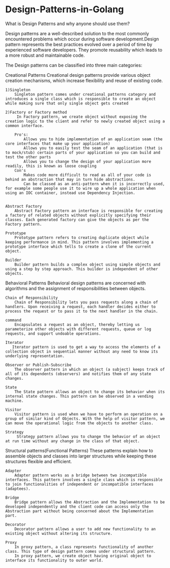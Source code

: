 # Design-Patterns-in-Golang


What is Design Patterns and why anyone should use them? 

Design patterns are a well-described solution to the most commonly encountered problems which occur during software development.Design pattern represents the best practices evolved over a period of time by experienced software developers. They promote reusability which leads to a more robust and maintainable code.

The Design patterns can be classified into three main categories:

Creational Patterns
    Creational design patterns provide various object creation mechanisms, which increase flexibility and reuse of existing code.

    1)Singleton
        Singleton pattern comes under creational patterns category and introduces a single class which is responsible to create an object while making sure that only single object gets created

    2)Factory or Factory method 
         In Factory pattern, we create object without exposing the creation logic to the client and refer to newly created object using a common interface.

        Pro's:
            Allows you to hide implementation of an application seam (the core interfaces that make up your application)
            Allows you to easily test the seam of an application (that is to mock/stub) certain parts of your application so you can build and test the other parts
            Allows you to change the design of your application more readily, this is known as loose coupling
        Con's   
            Makes code more difficult to read as all of your code is behind an abstraction that may in turn hide abstractions.
            Can be classed as an anti-pattern when it is incorrectly used, for example some people use it to wire up a whole application when using an IOC container, instead use Dependency Injection.


    Abstract Factory
        Abstract Factory pattern an interface is responsible for creating a factory of related objects without explicitly specifying their classes. Each generated factory can give the objects as per the Factory pattern.
        
    Prototype
        Prototype pattern refers to creating duplicate object while keeping performance in mind. This pattern involves implementing a prototype interface which tells to create a clone of the current object.
        
    Builder
        Builder pattern builds a complex object using simple objects and using a step by step approach. This builder is independent of other objects.


Behavioral Patterns
    Behavioral design patterns are concerned with algorithms and the assignment of responsibilities between objects.

    Chain of Responsibility
        Chain of Responsibility lets you pass requests along a chain of handlers. Upon receiving a request, each handler decides either to process the request or to pass it to the next handler in the chain.

    command
        Encapsulates a request as an object, thereby letting us parameterize other objects with different requests, queue or log requests, and support undoable operations.

    Iterator
       Iterator pattern is used to get a way to access the elements of a collection object in sequential manner without any need to know its underlying representation.
    
    Observer or Publish-Subscribe 
        The observer pattern in which an object (a subject) keeps track of all of its dependents (observers) and notifies them of any state changes.

    State
        The State pattern allows an object to change its behavior when its internal state changes. This pattern can be observed in a vending machine.

    Visitor
        Visitor pattern is used when we have to perform an operation on a group of similar kind of Objects. With the help of visitor pattern, we can move the operational logic from the objects to another class.

    Strategy
         Strategy pattern allows you to change the behavior of an object at run time without any change in the class of that object.


Structural patterns(Functional Patterns)
    These patterns explain how to assemble objects and classes into larger structures while keeping these structures flexible and efficient.

    Adapter
        Adapter pattern works as a bridge between two incompatible interfaces. This pattern involves a single class which is responsible to join functionalities of independent or incompatible interfaces (adaptees).

    Bridge
        Bridge pattern allows the Abstraction and the Implementation to be developed independently and the client code can access only the Abstraction part without being concerned about the Implementation part.

    Decorator
        Decorator pattern allows a user to add new functionality to an existing object without altering its structure. 

    Proxy
        In proxy pattern, a class represents functionality of another class. This type of design pattern comes under structural pattern.
        In proxy pattern, we create object having original object to interface its functionality to outer world.
